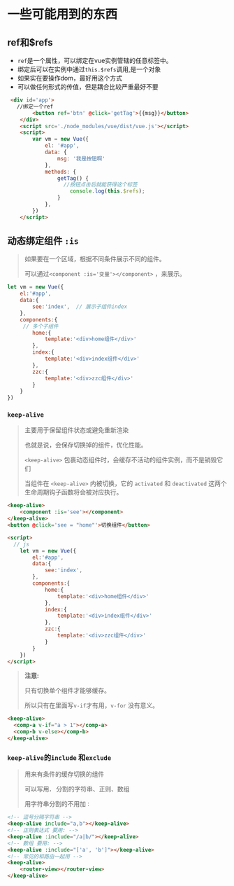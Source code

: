 # 一些可能用到的东西

## ref和$refs

- `ref`是一个属性，可以绑定在vue实例管辖的任意标签中。
- 绑定后可以在实例中通过`this.$refs`调用,是一个对象
- 如果实在要操作dom，最好用这个方式
- 可以做任何形式的传值，但是耦合比较严重最好不要

```html
 <div id='app'>
   //绑定一个ref
        <button ref='btn' @click='getTag'>{{msg}}</button>
    </div>
    <script src='./node_modules/vue/dist/vue.js'></script>
    <script>
        var vm = new Vue({
            el: '#app',
            data: {
                msg: '我是按钮啊'
            },
            methods: {
                getTag() {
                  //按钮点击后就能获得这个标签
                    console.log(this.$refs);
                }
            },
        })
    </script>
```

## 动态绑定组件 `:is`

> 如果要在一个区域，根据不同条件展示不同的组件。
>
> 可以通过`<component :is='变量'></component>` ，来展示。

```js
let vm = new Vue({
    el:'#app',
    data:{
        see:'index',  // 展示子组件index
    },
    components:{
     // 多个子组件
        home:{
            template:'<div>home组件</div>'
        },
        index:{
            template:'<div>index组件</div>'
        },
        zzc:{
            template:'<div>zzc组件</div>'
        }
    }
})
```

### `keep-alive`

> 主要用于保留组件状态或避免重新渲染
>
> 也就是说，会保存切换掉的组件，优化性能。
>
> `<keep-alive>` 包裹动态组件时，会缓存不活动的组件实例，而不是销毁它们
>
> 当组件在 `<keep-alive>` 内被切换，它的 `activated` 和 `deactivated` 这两个生命周期钩子函数将会被对应执行。

```html
<keep-alive>
    <component :is='see'></component>
</keep-alive>
<button @click='see = "home"'>切换组件</button>

<script>
  // js
    let vm = new Vue({
        el:'#app',
        data:{
            see:'index',
        },
        components:{
            home:{
                template:'<div>home组件</div>'
            },
            index:{
                template:'<div>index组件</div>'
            },
            zzc:{
                template:'<div>zzc组件</div>'
            }
        }
    })
</script>
```

> **注意:**
>
> 只有切换单个组件才能够缓存。
>
> 所以只有在里面写`v-if`才有用，`v-for` 没有意义。

```html
<keep-alive>
  <comp-a v-if="a > 1"></comp-a>
  <comp-b v-else></comp-b>
</keep-alive>
```

### `keep-alive`的`include` 和`exclude` 

> 用来有条件的缓存切换的组件
>
> 可以写用`，` 分割的字符串、正则、数组
>
> 用字符串分割的不用加`：` 

```html
<!-- 逗号分隔字符串 -->
<keep-alive include="a,b"></keep-alive>
<!-- 正则表达式 要用: -->
<keep-alive :include="/a|b/"></keep-alive>
<!-- 数组 要用: -->
<keep-alive :include="['a', 'b']"></keep-alive>
<!-- 常见的和路由一起用 -->
<keep-alive>
	<router-view></router-view>
</keep-alive>

```


